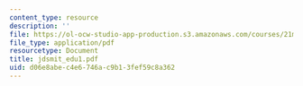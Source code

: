 ```yaml
---
content_type: resource
description: ''
file: https://ol-ocw-studio-app-production.s3.amazonaws.com/courses/21m-735-technical-design-scenery-mechanisms-and-special-effects-spring-2004/d06e8abec4e6746ac9b13fef59c8a362_jdsmit_edu1.pdf
file_type: application/pdf
resourcetype: Document
title: jdsmit_edu1.pdf
uid: d06e8abe-c4e6-746a-c9b1-3fef59c8a362
---
```

